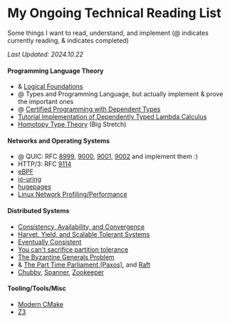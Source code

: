 # My Ongoing Technical Reading List

Some things I want to read, understand, and implement (@ indicates currently reading, & indicates completed)

*Last Updated: 2024.10.22*

#### Programming Language Theory
- & [Logical Foundations](https://softwarefoundations.cis.upenn.edu/lf-current/index.html)
- @ Types and Programming Language, but actually implement & prove the important ones
- @ [Certified Programming with Dependent Types](http://adam.chlipala.net/cpdt/)
- [Tutorial Implementation of Dependently Typed Lambda Calculus](https://www.andres-loeh.de/LambdaPi/)
- [Homotopy Type Theory](https://homotopytypetheory.org/book/) (Big Stretch)


#### Networks and Operating Systems
- @ QUIC: RFC [8999](https://www.rfc-editor.org/rfc/rfc8999.html), [9000](https://www.rfc-editor.org/rfc/rfc9000.html), [9001](https://www.rfc-editor.org/rfc/rfc9001.html), [9002](https://www.rfc-editor.org/rfc/rfc9002.html) and implement them :)
- HTTP/3: RFC [9114](https://www.rfc-editor.org/rfc/rfc9114.html)
- [eBPF](https://eunomia.dev/tutorials/)
- [io-uring](https://unixism.net/loti/index.html)
- [hugepages](https://lwn.net/Articles/374424/)
- [Linux Network Profiling/Performance](https://ntk148v.github.io/posts/linux-network-performance-ultimate-guide/)


#### Distributed Systems
- [Consistency, Availability, and Convergence](https://www.cs.utexas.edu/~dahlin/papers/cac-tr.pdf)
- [Harvet, Yield, and Scalable Tolerant Systems](https://s3.amazonaws.com/systemsandpapers/papers/FOX_Brewer_99-Harvest_Yield_and_Scalable_Tolerant_Systems.pdf)
- [Eventually Consistent](https://www.allthingsdistributed.com/2008/12/eventually_consistent.html)
- [You can't sacrifice partition tolerance](https://codahale.com/you-cant-sacrifice-partition-tolerance/)
- [The Byzantine Generals Problem](https://lamport.azurewebsites.net/pubs/byz.pdf)
- & [The Part Time Parliament (Paxos)](https://lamport.azurewebsites.net/pubs/lamport-paxos.pdf), and [Raft](https://raft.github.io/raft.pdf)
- [Chubby](https://static.googleusercontent.com/media/research.google.com/en//archive/chubby-osdi06.pdf), [Spanner](https://static.googleusercontent.com/media/research.google.com/en//archive/spanner-osdi2012.pdf), [Zookeeper](https://www.usenix.org/legacy/event/atc10/tech/full_papers/Hunt.pdf)


#### Tooling/Tools/Misc
- [Modern CMake](https://cliutils.gitlab.io/modern-cmake/README.html)
- [Z3](https://theory.stanford.edu/~nikolaj/programmingz3.html)

